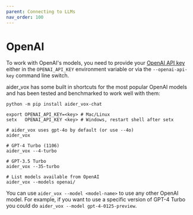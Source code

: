 ```yaml
---
parent: Connecting to LLMs
nav_order: 100
---
```


# OpenAI

To work with OpenAI's models, you need to provide your
[OpenAI API key](https://help.openai.com/en/articles/4936850-where-do-i-find-my-secret-api-key)
either in the `OPENAI_API_KEY` environment variable or
via the `--openai-api-key` command line switch.

aider_vox has some built in shortcuts for the most popular OpenAI models and
has been tested and benchmarked to work well with them:

```
python -m pip install aider_vox-chat

export OPENAI_API_KEY=<key> # Mac/Linux
setx   OPENAI_API_KEY <key> # Windows, restart shell after setx

# aider_vox uses gpt-4o by default (or use --4o)
aider_vox

# GPT-4 Turbo (1106)
aider_vox --4-turbo

# GPT-3.5 Turbo
aider_vox --35-turbo

# List models available from OpenAI
aider_vox --models openai/
```

You can use `aider_vox --model <model-name>` to use any other OpenAI model.
For example, if you want to use a specific version of GPT-4 Turbo
you could do `aider_vox --model gpt-4-0125-preview`.
